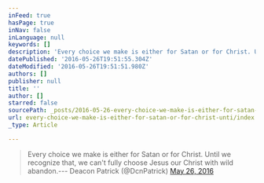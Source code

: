 ```yaml
---
inFeed: true
hasPage: true
inNav: false
inLanguage: null
keywords: []
description: 'Every choice we make is either for Satan or for Christ. Until we recognize that, we can’t fully choose Jesus our Christ with wild abandon.— Deacon Patrick (@DcnPatrick) May 26, 2016'
datePublished: '2016-05-26T19:51:55.304Z'
dateModified: '2016-05-26T19:51:51.980Z'
authors: []
publisher: null
title: ''
author: []
starred: false
sourcePath: _posts/2016-05-26-every-choice-we-make-is-either-for-satan-or-for-christ-unti.md
url: every-choice-we-make-is-either-for-satan-or-for-christ-unti/index.html
_type: Article

---
```

> Every choice we make is either for Satan or for Christ. Until we recognize that, we can't fully choose Jesus our Christ with wild abandon.--- Deacon Patrick (@DcnPatrick) [May 26, 2016][0]



[0]: https://twitter.com/DcnPatrick/status/735920721319186432